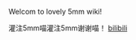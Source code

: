 Welcom to lovely 5mm wiki!

灌注5mm喵灌注5mm谢谢喵！
[bilibili](https://space.bilibili.com/339167057"bilibil")

